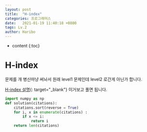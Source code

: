 ```yaml
---
layout: post
title:  "H-index"
categories: 프로그래머스
date:   2021-01-19 11:40:18 +0800
tags: Lv.2
author: Haribo
---
```


* content
{:toc}
# H-index

문제를 개 병신마냥 써놔서 원래 level1 문제인데 level2 로간게 아닌가 합니다.

[H-index 설명](https://www.ibric.org/myboard/read.php?Board=news&id=270333){: target="_blank"} 이거보고 풀면 됩니다.

```python
import numpy as np
def solution(citations):
    citations.sort(reverse = True)
    for i, x in enumerate(citations) :
        if x <= i:
            return i
    return len(citations)
```

